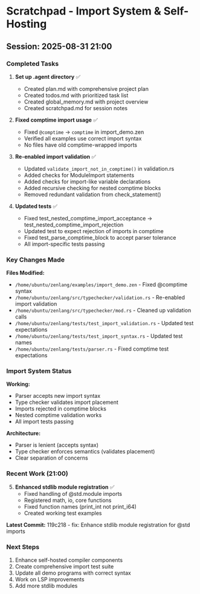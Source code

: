 # Scratchpad - Import System & Self-Hosting

## Session: 2025-08-31 21:00

### Completed Tasks

1. **Set up .agent directory** ✅
   - Created plan.md with comprehensive project plan
   - Created todos.md with prioritized task list
   - Created global_memory.md with project overview
   - Created scratchpad.md for session notes

2. **Fixed comptime import usage** ✅
   - Fixed `@comptime` -> `comptime` in import_demo.zen
   - Verified all examples use correct import syntax
   - No files have old comptime-wrapped imports

3. **Re-enabled import validation** ✅
   - Updated `validate_import_not_in_comptime()` in validation.rs
   - Added checks for ModuleImport statements
   - Added checks for import-like variable declarations
   - Added recursive checking for nested comptime blocks
   - Removed redundant validation from check_statement()

4. **Updated tests** ✅
   - Fixed test_nested_comptime_import_acceptance -> test_nested_comptime_import_rejection
   - Updated test to expect rejection of imports in comptime
   - Fixed test_parse_comptime_block to accept parser tolerance
   - All import-specific tests passing

### Key Changes Made

**Files Modified:**
- `/home/ubuntu/zenlang/examples/import_demo.zen` - Fixed @comptime syntax
- `/home/ubuntu/zenlang/src/typechecker/validation.rs` - Re-enabled import validation
- `/home/ubuntu/zenlang/src/typechecker/mod.rs` - Cleaned up validation calls
- `/home/ubuntu/zenlang/tests/test_import_validation.rs` - Updated test expectations
- `/home/ubuntu/zenlang/tests/test_import_syntax.rs` - Updated test names
- `/home/ubuntu/zenlang/tests/parser.rs` - Fixed comptime test expectations

### Import System Status

**Working:**
- Parser accepts new import syntax
- Type checker validates import placement
- Imports rejected in comptime blocks
- Nested comptime validation works
- All import tests passing

**Architecture:**
- Parser is lenient (accepts syntax)
- Type checker enforces semantics (validates placement)
- Clear separation of concerns

### Recent Work (21:00)

5. **Enhanced stdlib module registration** ✅
   - Fixed handling of @std.module imports
   - Registered math, io, core functions
   - Fixed function names (print_int not print_i64)
   - Created working test examples

**Latest Commit:** 119c218 - fix: Enhance stdlib module registration for @std imports

### Next Steps

1. Enhance self-hosted compiler components
2. Create comprehensive import test suite
3. Update all demo programs with correct syntax
4. Work on LSP improvements
5. Add more stdlib modules